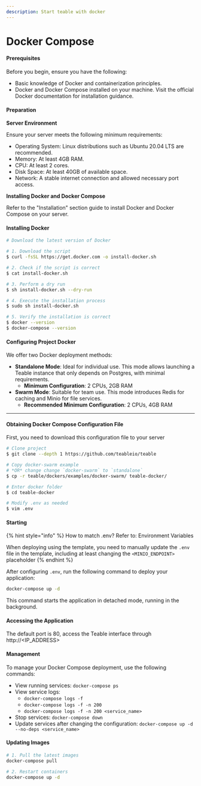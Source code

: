 ```yaml
---
description: Start teable with docker
---
```


# Docker Compose

#### Prerequisites

Before you begin, ensure you have the following:

* Basic knowledge of Docker and containerization principles.
* Docker and Docker Compose installed on your machine. Visit the official Docker documentation for installation guidance.

#### Preparation

**Server Environment**

Ensure your server meets the following minimum requirements:

* Operating System: Linux distributions such as Ubuntu 20.04 LTS are recommended.
* Memory: At least 4GB RAM.
* CPU: At least 2 cores.
* Disk Space: At least 40GB of available space.
* Network: A stable internet connection and allowed necessary port access.

**Installing Docker and Docker Compose**

Refer to the "Installation" section guide to install Docker and Docker Compose on your server.

#### Installing Docker

```sh
# Download the latest version of Docker

# 1. Download the script
$ curl -fsSL https://get.docker.com -o install-docker.sh

# 2. Check if the script is correct
$ cat install-docker.sh

# 3. Perform a dry run
$ sh install-docker.sh --dry-run

# 4. Execute the installation process
$ sudo sh install-docker.sh

# 5. Verify the installation is correct
$ docker --version
$ docker-compose --version
```

#### Configuring Project Docker

We offer two Docker deployment methods:

* **Standalone Mode**: Ideal for individual use. This mode allows launching a Teable instance that only depends on Postgres, with minimal requirements.
  * **Minimum Configuration**: 2 CPUs, 2GB RAM
* **Swarm Mode**: Suitable for team use. This mode introduces Redis for caching and Minio for file services.
  * **Recommended Minimum Configuration**: 2 CPUs, 4GB RAM

***

#### Obtaining Docker Compose Configuration File

First, you need to download this configuration file to your server

```bash
# Clone project
$ git clone --depth 1 https://github.com/teableio/teable

# Copy docker-swarm example
# *OR* change change `docker-swarm` to `standalone`
$ cp -r teable/dockers/examples/docker-swarm/ teable-docker/

# Enter docker folder
$ cd teable-docker

# Modify .env as needed
$ vim .env
```



#### Starting

{% hint style="info" %}
How to match .env? Refer to: Environment Variables

When deploying using the template, you need to manually update the `.env` file in the template, including at least changing the `<MINIO_ENDPOINT>` placeholder
{% endhint %}

After configuring `.env`, run the following command to deploy your application:

```sh
docker-compose up -d
```

This command starts the application in detached mode, running in the background.

#### Accessing the Application

The default port is 80, access the Teable interface through http://\<IP\_ADDRESS>

#### Management

To manage your Docker Compose deployment, use the following commands:

* View running services: `docker-compose ps`
* View service logs:
  * `docker-compose logs -f`
  * `docker-compose logs -f -n 200`
  * `docker-compose logs -f -n 200 <service_name>`
* Stop services: `docker-compose down`
* Update services after changing the configuration: `docker-compose up -d --no-deps <service_name>`

#### Updating Images

```bash
# 1. Pull the latest images
docker-compose pull

# 2. Restart containers
docker-compose up -d

```
